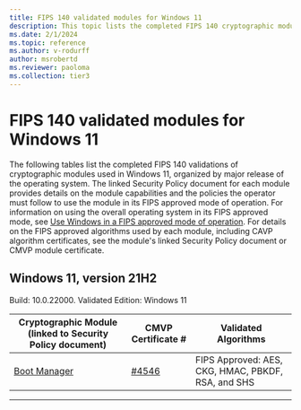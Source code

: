 ```yaml
---
title: FIPS 140 validated modules for Windows 11
description: This topic lists the completed FIPS 140 cryptographic module validations for Windows 11.
ms.date: 2/1/2024
ms.topic: reference
ms.author: v-rodurff
author: msrobertd
ms.reviewer: paoloma
ms.collection: tier3
---
```


# FIPS 140 validated modules for Windows 11

The following tables list the completed FIPS 140 validations of cryptographic modules used in Windows 11, organized by major release of the operating system. The linked Security Policy document for each module provides details on the module capabilities and the policies the operator must follow to use the module in its FIPS approved mode of operation. For information on using the overall operating system in its FIPS approved mode, see [Use Windows in a FIPS approved mode of operation](../fips-140-validation.md#use-windows-in-a-fips-approved-mode-of-operation). For details on the FIPS approved algorithms used by each module, including CAVP algorithm certificates, see the module's linked Security Policy document or CMVP module certificate.

## Windows 11, version 21H2

Build: 10.0.22000. Validated Edition: Windows 11

|Cryptographic Module (linked to Security Policy document)|CMVP Certificate #|Validated Algorithms|
|--- |--- |--- |
|[Boot Manager][sp-4546]|[#4546][certificate-4546]|FIPS Approved: AES, CKG, HMAC, PBKDF, RSA, and SHS|

---

<!-- Links -->

<!-- CMVP Certificates -->

[certificate-4546]: https://csrc.nist.gov/projects/cryptographic-module-validation-program/certificate/4546

<!-- Security Policies -->

[sp-4546]: https://csrc.nist.gov/CSRC/media/projects/cryptographic-module-validation-program/documents/security-policies/140sp4546.pdf
